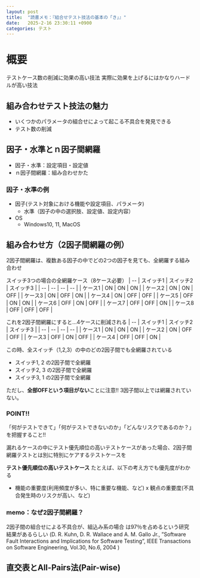 ```yaml
---
layout: post
title:  "読書メモ：『組合せテスト技法の基本の「き」』"
date:   2025-2-16 23:30:11 +0900
categories: テスト
---
```


# 概要
テストケース数の削減に効果の高い技法
実際に効果を上げるにはかなりハードルが高い技法

## 組み合わせテスト技法の魅力
- いくつかのパラメータの組合せによって起こる不具合を発見できる
- テスト数の削減

## 因子・水準とｎ因子間網羅
- 因子・水準：設定項目・設定値
- ｎ因子間網羅：組み合わせかた

### 因子・水準の例
- 因子(テスト対象における機能や設定項目、パラメータ)
  - 水準（因子の中の選択肢、設定値、設定内容）
- OS
  - Windows10, 11, MacOS

## 組み合わせ方（2因子間網羅の例）
2因子間網羅は、複数ある因子の中でどの2つの因子を見ても、全網羅する組み合わせ

スイッチ3つの場合の全網羅ケース（8ケース必要）
| -- | スイッチ1 | スイッチ2 | スイッチ3 | 
| -- | -- | -- | -- |
| ケース1 | ON | ON | ON |
| ケース2 | ON | ON | OFF |
| ケース3 | ON | OFF | ON |
| ケース4 | ON | OFF | OFF |
| ケース5 | OFF | ON | ON |
| ケース6 | OFF | ON | OFF |
| ケース7 | OFF | OFF | ON |
| ケース8 | OFF | OFF | OFF |

これを2因子間網羅にすると...4ケースに削減される
| -- | スイッチ1 | スイッチ2 | スイッチ3 | 
| -- | -- | -- | -- |
| ケース1 | ON | ON | ON |
| ケース2 | ON | OFF | OFF |
| ケース3 | OFF | ON | OFF |
| ケース4 | OFF | OFF | ON |

この時、全スイッチ（1,2,3）の中のどの2因子間でも全網羅されている
- スイッチ1, 2 の2因子間で全網羅
- スイッチ2, 3 の2因子間で全網羅
- スイッチ3, 1 の2因子間で全網羅

ただし、**全部OFFという項目がない**ことに注意!!
3因子間以上では網羅されていない。

### POINT!!
「何がテストできて」「何がテストできないのか」「どんなリスクであるのか？」を把握すること!!

漏れるケースの中にテスト優先順位の高いテストケースがあった場合、2因子間網羅テストとは別に特別にケアするテストケースを

**テスト優先順位の高いテストケース**
たとえば、以下の考え方でも優先度がわかる
- 機能の重要度(利用頻度が多い、特に重要な機能、など) x 観点の重要度(不具合発生時のリスクが高い、など)

### memo：なぜ2因子間網羅？
2因子間の組合せによる不具合が、組込み系の場合  は97％を占めるという研究結果があるらしい
(D. R. Kuhn, D. R. Wallace and A. M. Gallo Jr., ”Software Fault Interactions and Implications for  Software Testing”, IEEE Transactions on Software Engineering, Vol.30, No.6, 2004 )

## 直交表とAll-Pairs法(Pair-wise)



